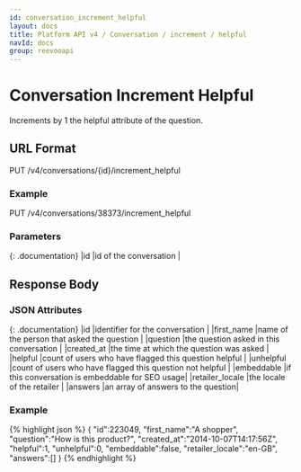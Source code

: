 ```yaml
---
id: conversation_increment_helpful
layout: docs
title: Platform API v4 / Conversation / increment / helpful
navId: docs
group: reevooapi
---
```


# Conversation Increment Helpful

Increments by 1 the helpful attribute of the question.

## URL Format
PUT /v4/conversations/{id}/increment_helpful

### Example
PUT /v4/conversations/38373/increment_helpful

### Parameters

{: .documentation}
|id     |id of the conversation         |

## Response Body

### JSON Attributes

{: .documentation}
|id              |identifier for the conversation                              |
|first_name      |name of the person that asked the question                   |
|question        |the question asked in this conversation                      |
|created_at      |the time at which the question was asked                     |
|helpful         |count of users who have flagged this question helpful        |
|unhelpful       |count of users who have flagged this question not helpful    |
|embeddable      |if this conversation is embeddable for SEO usage|
|retailer_locale |the locale of the retailer                                   |
|answers         |an array of answers to the question|

### Example
{% highlight json %}
{
   "id":223049,
   "first_name":"A shopper",
   "question":"How is this product?",
   "created_at":"2014-10-07T14:17:56Z",
   "helpful":1,
   "unhelpful":0,
   "embeddable":false,
   "retailer_locale":"en-GB",
   "answers":[]
}
{% endhighlight %}
